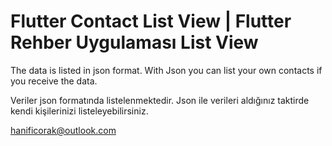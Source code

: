 # Flutter Contact List View | Flutter Rehber Uygulaması List View

The data is listed in json format. With Json you can list your own contacts if you receive the data.

Veriler json formatında listelenmektedir. Json ile verileri aldığınız taktirde kendi kişilerinizi listeleyebilirsiniz.

hanificorak@outlook.com